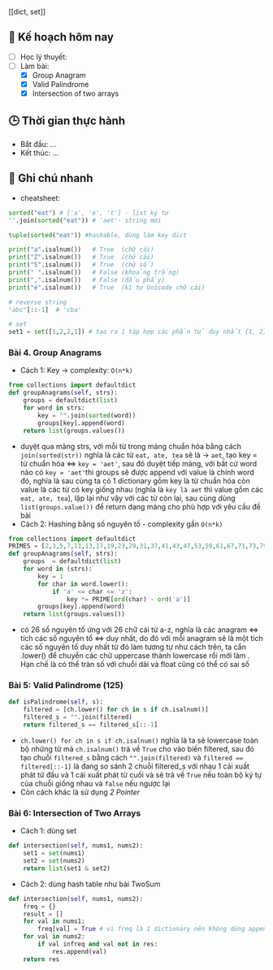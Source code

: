 [[dict, set]]

## 🎯 Kế hoạch hôm nay
- [ ] Học lý thuyết: 
- [ ] Làm bài:
  - [x] Group Anagram
  - [x] Valid Palindrome
  - [x] Intersection of two arrays

## 🕒 Thời gian thực hành
- Bắt đầu: ...
- Kết thúc: ...

## 🧠 Ghi chú nhanh
- cheatsheet:
```python
sorted("eat") # ['a', 'e', 't'] - list ký tự
"".join(sorted("eat")) # 'aet'- string mới

tuple(sorted("eat")) #hashable, dùng làm key dict

print("a".isalnum())   # True  (chữ cái)
print("Z".isalnum())   # True  (chữ cái)
print("5".isalnum())   # True  (chữ số)
print(" ".isalnum())   # False (khoảng trắng)
print(",".isalnum())   # False (dấu phẩy)
print("é".isalnum())   # True  (kí tự Unicode chữ cái)

# reverse string
"abc"[::-1]  # 'cba'

# set
set1 = set([1,2,2,1]) # tạo ra 1 tập hợp các phần tử duy nhất {1, 2}
```
### Bài 4. Group Anagrams
- Cách 1: Key -> complexity: `O(n*k)`
```python
from collections import defaultdict
def groupAnagrams(self, strs):
	groups = defaultdict(list)
	for word in strs:
		key = "".join(sorted(word))
		groups[key].append(word)
	return list(groups.values())
```
- duyệt qua mảng strs, với mỗi từ trong mảng chuẩn hóa bằng cách `join(sorted(str))` nghĩa là các từ `eat, ate, tea` sẽ là -> `aet`, tạo key = từ chuẩn hóa <=> `key = 'aet'`, sau đó duyệt tiếp mảng, với bất cứ word nào có `key = 'aet'`thì groups sẽ được append với value là chính word đó, nghĩa là sau cùng ta có 1 dictionary gồm key là từ chuẩn hóa còn value là các từ có key giống nhau (nghĩa là `key là aet` thì value gồm các `eat, ate, tea`), lặp lại như vậy với các từ còn lại, sau cùng dùng `list(groups.value())` để return dạng mảng cho phù hợp với yêu cầu đề bài
- Cách 2: Hashing bằng số nguyên tố - complexity gần `O(n*k)`
```python
from collections import defaultdict
PRIMES = [2,3,5,7,11,13,17,19,23,29,31,37,41,43,47,53,59,61,67,71,73,79,83,89,97,101]
def groupAnagrams(self, strs):
	groups  = defaultdict(list)
	for word in (strs):
		key = 1 
		for char in word.lower():
			if 'a' <= char <= 'z':
				key *= PRIME[ord(char) - ord('a')]
		groups[key].append(word)
	return list(groups.values())
```

- có 26 số nguyên tố ứng với 26 chữ cái từ a-z, nghĩa là các anagram <=> tích các số nguyên tố <=> duy nhất, do đó với mỗi anagram sẽ là một tích các số nguyên tố duy nhất từ đó làm tương tự như cách trên, ta cần .lower() để chuyển các chữ uppercase thành lowercase rồi mới làm . Hạn chế là có thể tràn số với chuỗi dài và float cũng có thể có sai số 

### Bài 5: Valid Palindrome (125)

```python
def isPalindrome(self, s):
	filtered = [ch.lower() for ch in s if ch.isalnum()]
	filtered_s = "".join(filtered)
	return filtered_s == filtered_s[::-1]
```
- `ch.lower() for ch in s if ch.isalnum()` nghĩa là ta sẽ lowercase toàn bộ những từ mà `ch.isalnum()` trả về `True` cho vào biến filtered, sau đó tạo chuỗi `filtered_s` bằng cách `"".join(filtered)` và `filtered == filtered[::-1]` là đang so sánh 2 chuỗi filtered_s với nhau 1 cái xuất phát từ đầu và 1 cái xuất phát từ cuối và sẽ trả về `True` nếu toàn bộ ký tự của chuỗi giống nhau và `false` nếu ngược lại
- Còn cách khác là sử dụng *2 Pointer*   

### Bài 6: Intersection of Two Arrays 
- Cách 1: dùng set
```python 
def intersection(self, nums1, nums2):
	set1 = set(nums1)
	set2 = set(nums2)
	return list(set1 & set2)
```
- Cách 2: dùng hash table như bài TwoSum
```python
def intersection(self, nums1, nums2):
	freq = {}
	result = []
	for val in nums1:
		freq[val] = True # vì freq là 1 dictionary nên không dùng append, dòng này có nghĩa là thêm 1 key val vào dict freq với value là True - nghĩa là có tồn tại 
	for val in nums2:
		if val infreq and val not in res:
			res.append(val)
	return res
```